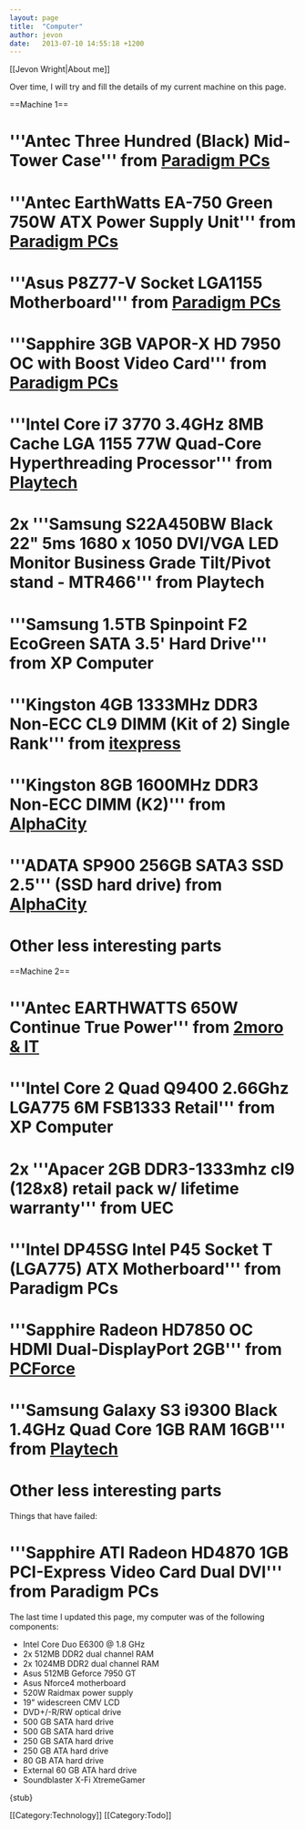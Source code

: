 ```yaml
---
layout: page
title:  "Computer"
author: jevon
date:   2013-07-10 14:55:18 +1200
---
```


[[Jevon Wright|About me]]

Over time, I will try and fill the details of my current machine on this page.

==Machine 1==

# '''Antec Three Hundred (Black) Mid-Tower Case''' from <a href="http://www.pp.co.nz/products.php?pp_id=AA06578">Paradigm PCs</a>
# '''Antec EarthWatts EA-750 Green 750W ATX Power Supply Unit''' from <a href="http://www.pp.co.nz/products.php?pp_id=AA31697">Paradigm PCs</a>
# '''Asus P8Z77-V Socket LGA1155 Motherboard''' from <a href="http://www.pp.co.nz/products.php?pp_id=AA36301">Paradigm PCs</a>
# '''Sapphire 3GB VAPOR-X HD 7950 OC with Boost Video Card''' from <a href="http://www.pp.co.nz/products.php?pp_id=AA39957">Paradigm PCs</a>
# '''Intel Core i7 3770 3.4GHz 8MB Cache LGA 1155 77W Quad-Core Hyperthreading Processor''' from <a href="http://www.playtech.co.nz/afa.asp?idWebPage=39235&CATID=17&ID=17394&SID=712334944">Playtech</a>
# 2x '''Samsung S22A450BW Black 22" 5ms 1680 x 1050 DVI/VGA LED Monitor Business Grade Tilt/Pivot stand - MTR466''' from Playtech
# '''Samsung 1.5TB Spinpoint F2 EcoGreen SATA 3.5' Hard Drive''' from XP Computer
# '''Kingston 4GB 1333MHz DDR3 Non-ECC CL9 DIMM (Kit of 2) Single Rank''' from <a href="http://www.itexpress.co.nz/epages/shop.sf/?ObjectPath=/Shops/itexpress/Products/57947">itexpress</a>
# '''Kingston 8GB 1600MHz DDR3 Non-ECC DIMM (K2)''' from <a href="http://www.alphacity.co.nz/index.php?main_page=product_info&cPath=117_312_120&products_id=101620">AlphaCity</a>
# '''ADATA SP900 256GB SATA3 SSD 2.5''' (SSD hard drive) from <a href="http://www.alphacity.co.nz/index.php?main_page=product_info&cPath=39_46&products_id=104151">AlphaCity</a>
# Other less interesting parts

==Machine 2==

# '''Antec EARTHWATTS 650W Continue True Power''' from <a href="http://www.2moroit.co.nz/product-antec_earthwatts_650w_continue_true_power-11848">2moro & IT</a>
# '''Intel Core 2 Quad Q9400 2.66Ghz LGA775 6M FSB1333 Retail''' from XP Computer
# 2x '''Apacer 2GB DDR3-1333mhz cl9 (128x8) retail pack w/ lifetime warranty''' from UEC
# '''Intel DP45SG Intel P45 Socket T (LGA775) ATX Motherboard''' from Paradigm PCs
# '''Sapphire Radeon HD7850 OC HDMI Dual-DisplayPort 2GB''' from <a href="http://www.pcforce.co.nz/index.php?main_page=product_info&cPath=26&products_id=2095">PCForce</a>
# '''Samsung Galaxy S3 i9300 Black 1.4GHz Quad Core 1GB RAM 16GB''' from <a href="http://www.playtech.co.nz/afawcs0139235/CATID=548/ID=19016/SID=438565600/productdetails.html">Playtech</a>
# Other less interesting parts

Things that have failed:

# '''Sapphire ATI Radeon HD4870 1GB PCI-Express Video Card Dual DVI''' from Paradigm PCs

The last time I updated this page, my computer was of the following components:

* Intel Core Duo E6300 @ 1.8 GHz
* 2x 512MB DDR2 dual channel RAM
* 2x 1024MB DDR2 dual channel RAM
* Asus 512MB Geforce 7950 GT
* Asus Nforce4 motherboard
* 520W Raidmax power supply
* 19" widescreen CMV LCD
* DVD+/-R/RW optical drive
* 500 GB SATA hard drive
* 500 GB SATA hard drive
* 250 GB SATA hard drive
* 250 GB ATA hard drive
* 80 GB ATA hard drive
* External 60 GB ATA hard drive
* Soundblaster X-Fi XtremeGamer

{stub}

[[Category:Technology]]
[[Category:Todo]]